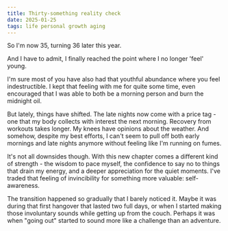 ```yaml
---
title: Thirty-something reality check
date: 2025-01-25
tags: life personal growth aging
---
```


So I'm now 35, turning 36 later this year.

And I have to admit, I finally reached the point where I no longer 'feel' young.

I'm sure most of you have also had that youthful abundance where you feel indestructible. I kept that feeling with me for quite some time, even encouraged that I was able to both be a morning person and burn the midnight oil.

But lately, things have shifted. The late nights now come with a price tag - one that my body collects with interest the next morning. Recovery from workouts takes longer. My knees have opinions about the weather. And somehow, despite my best efforts, I can't seem to pull off both early mornings and late nights anymore without feeling like I'm running on fumes.

It's not all downsides though. With this new chapter comes a different kind of strength - the wisdom to pace myself, the confidence to say no to things that drain my energy, and a deeper appreciation for the quiet moments. I've traded that feeling of invincibility for something more valuable: self-awareness.

The transition happened so gradually that I barely noticed it. Maybe it was during that first hangover that lasted two full days, or when I started making those involuntary sounds while getting up from the couch. Perhaps it was when "going out" started to sound more like a challenge than an adventure.